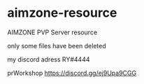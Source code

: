 # aimzone-resource
AIMZONE PVP Server resource

only some files have been deleted

my discord adress RY#4444

prWorkshop https://discord.gg/ej9Upa9CGG

